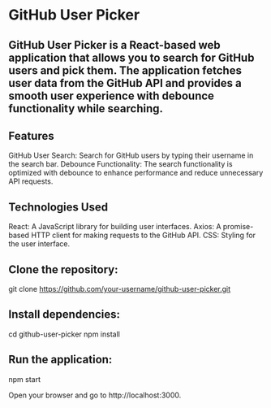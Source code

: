 # GitHub User Picker

## GitHub User Picker is a React-based web application that allows you to search for GitHub users and pick them. The application fetches user data from the GitHub API and provides a smooth user experience with debounce functionality while searching.

## Features

GitHub User Search: Search for GitHub users by typing their username in the search bar.
Debounce Functionality: The search functionality is optimized with debounce to enhance performance and reduce    unnecessary API requests.


## Technologies Used

 React: A JavaScript library for building user interfaces.
 Axios: A promise-based HTTP client for making requests to the GitHub API.
 CSS: Styling for the user interface.
 
## Clone the repository:
git clone https://github.com/your-username/github-user-picker.git
## Install dependencies:
cd github-user-picker
npm install
## Run the application:
npm start

Open your browser and go to http://localhost:3000.